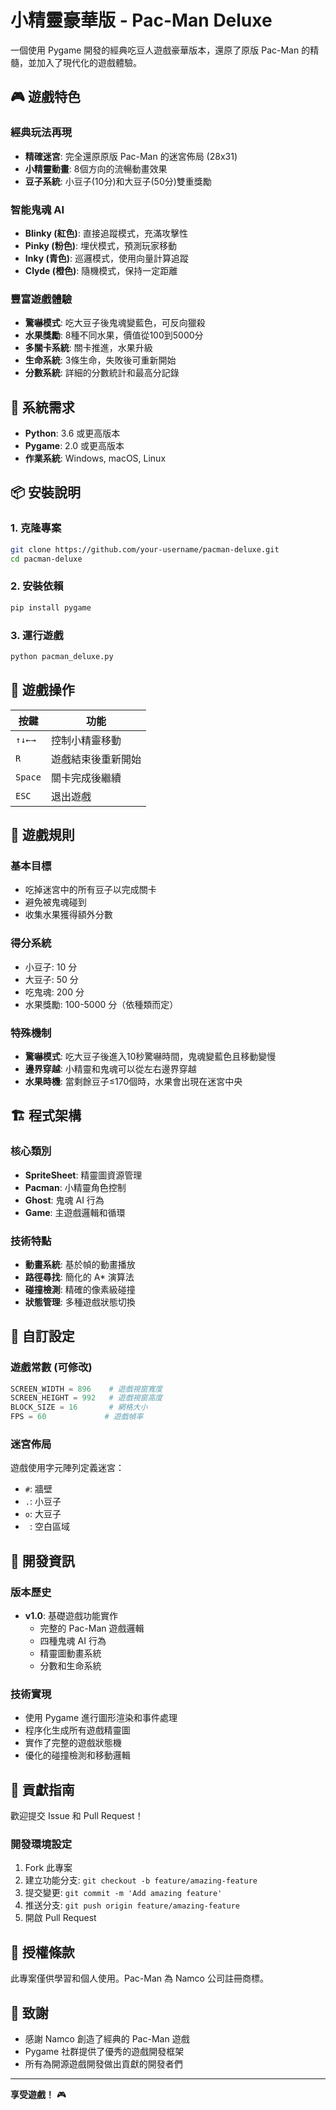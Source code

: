 # 小精靈豪華版 - Pac-Man Deluxe

一個使用 Pygame 開發的經典吃豆人遊戲豪華版本，還原了原版 Pac-Man 的精髓，並加入了現代化的遊戲體驗。

## 🎮 遊戲特色

### 經典玩法再現
- **精確迷宮**: 完全還原原版 Pac-Man 的迷宮佈局 (28x31)
- **小精靈動畫**: 8個方向的流暢動畫效果
- **豆子系統**: 小豆子(10分)和大豆子(50分)雙重獎勵

### 智能鬼魂 AI
- **Blinky (紅色)**: 直接追蹤模式，充滿攻擊性
- **Pinky (粉色)**: 埋伏模式，預測玩家移動
- **Inky (青色)**: 巡邏模式，使用向量計算追蹤
- **Clyde (橙色)**: 隨機模式，保持一定距離

### 豐富遊戲體驗
- **驚嚇模式**: 吃大豆子後鬼魂變藍色，可反向獵殺
- **水果獎勵**: 8種不同水果，價值從100到5000分
- **多關卡系統**: 關卡推進，水果升級
- **生命系統**: 3條生命，失敗後可重新開始
- **分數系統**: 詳細的分數統計和最高分記錄

## 🚀 系統需求

- **Python**: 3.6 或更高版本
- **Pygame**: 2.0 或更高版本
- **作業系統**: Windows, macOS, Linux

## 📦 安裝說明

### 1. 克隆專案
```bash
git clone https://github.com/your-username/pacman-deluxe.git
cd pacman-deluxe
```

### 2. 安裝依賴
```bash
pip install pygame
```

### 3. 運行遊戲
```bash
python pacman_deluxe.py
```

## 🎯 遊戲操作

| 按鍵 | 功能 |
|------|------|
| `↑↓←→` | 控制小精靈移動 |
| `R` | 遊戲結束後重新開始 |
| `Space` | 關卡完成後繼續 |
| `ESC` | 退出遊戲 |

## 🎨 遊戲規則

### 基本目標
- 吃掉迷宮中的所有豆子以完成關卡
- 避免被鬼魂碰到
- 收集水果獲得額外分數

### 得分系統
- 小豆子: 10 分
- 大豆子: 50 分
- 吃鬼魂: 200 分
- 水果獎勵: 100-5000 分（依種類而定）

### 特殊機制
- **驚嚇模式**: 吃大豆子後進入10秒驚嚇時間，鬼魂變藍色且移動變慢
- **邊界穿越**: 小精靈和鬼魂可以從左右邊界穿越
- **水果時機**: 當剩餘豆子≤170個時，水果會出現在迷宮中央

## 🏗️ 程式架構

### 核心類別
- **SpriteSheet**: 精靈圖資源管理
- **Pacman**: 小精靈角色控制
- **Ghost**: 鬼魂 AI 行為
- **Game**: 主遊戲邏輯和循環

### 技術特點
- **動畫系統**: 基於幀的動畫播放
- **路徑尋找**: 簡化的 A* 演算法
- **碰撞檢測**: 精確的像素級碰撞
- **狀態管理**: 多種遊戲狀態切換

## 🔧 自訂設定

### 遊戲常數 (可修改)
```python
SCREEN_WIDTH = 896    # 遊戲視窗寬度
SCREEN_HEIGHT = 992   # 遊戲視窗高度
BLOCK_SIZE = 16       # 網格大小
FPS = 60             # 遊戲幀率
```

### 迷宮佈局
遊戲使用字元陣列定義迷宮：
- `#`: 牆壁
- `.`: 小豆子
- `o`: 大豆子
- ` `: 空白區域

## 📝 開發資訊

### 版本歷史
- **v1.0**: 基礎遊戲功能實作
  - 完整的 Pac-Man 遊戲邏輯
  - 四種鬼魂 AI 行為
  - 精靈圖動畫系統
  - 分數和生命系統

### 技術實現
- 使用 Pygame 進行圖形渲染和事件處理
- 程序化生成所有遊戲精靈圖
- 實作了完整的遊戲狀態機
- 優化的碰撞檢測和移動邏輯

## 🤝 貢獻指南

歡迎提交 Issue 和 Pull Request！

### 開發環境設定
1. Fork 此專案
2. 建立功能分支: `git checkout -b feature/amazing-feature`
3. 提交變更: `git commit -m 'Add amazing feature'`
4. 推送分支: `git push origin feature/amazing-feature`
5. 開啟 Pull Request

## 📄 授權條款

此專案僅供學習和個人使用。Pac-Man 為 Namco 公司註冊商標。

## 🙏 致謝

- 感謝 Namco 創造了經典的 Pac-Man 遊戲
- Pygame 社群提供了優秀的遊戲開發框架
- 所有為開源遊戲開發做出貢獻的開發者們

---

**享受遊戲！** 🎮
